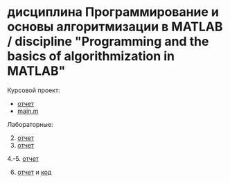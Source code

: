 # дисциплина Программирование и основы алгоритмизации в MATLAB / discipline "Programming and the basics of algorithmization in MATLAB"

Курсовой проект:

- [отчет](courseproject/report.pdf)
- [main.m](courseproject/main.m)

Лабораторные:

2. [отчет](lab2.pdf)
3. [отчет](lab3.pdf)

4.-5. [отчет](lab4&5.pdf)

6.	[отчет](lab7.pdf) и [код](lab7.m)